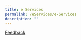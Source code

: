```yaml
---
title: e Services
permalink: /eServices/e-Services
description: ""
---
```


[Feedback](/eServices/Feedback)